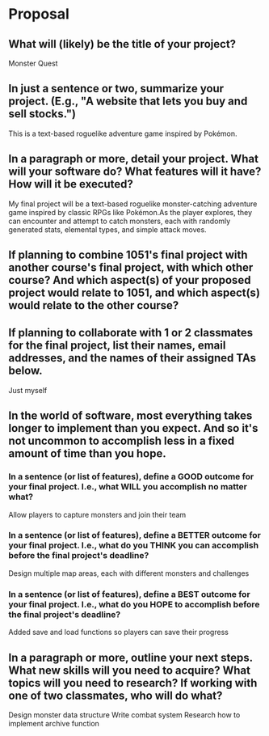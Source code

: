 # Proposal

## What will (likely) be the title of your project?

Monster Quest
## In just a sentence or two, summarize your project. (E.g., "A website that lets you buy and sell stocks.")

This is a text-based roguelike adventure game inspired by Pokémon.

## In a paragraph or more, detail your project. What will your software do? What features will it have? How will it be executed?

My final project will be a text-based roguelike monster-catching adventure game inspired by classic RPGs like Pokémon.As the player explores, they can encounter and attempt to catch monsters, each with randomly generated stats, elemental types, and simple attack moves. 

## If planning to combine 1051's final project with another course's final project, with which other course? And which aspect(s) of your proposed project would relate to 1051, and which aspect(s) would relate to the other course?



## If planning to collaborate with 1 or 2 classmates for the final project, list their names, email addresses, and the names of their assigned TAs below.

Just myself

## In the world of software, most everything takes longer to implement than you expect. And so it's not uncommon to accomplish less in a fixed amount of time than you hope.

### In a sentence (or list of features), define a GOOD outcome for your final project. I.e., what WILL you accomplish no matter what?

Allow players to capture monsters and join their team

### In a sentence (or list of features), define a BETTER outcome for your final project. I.e., what do you THINK you can accomplish before the final project's deadline?

Design multiple map areas, each with different monsters and challenges

### In a sentence (or list of features), define a BEST outcome for your final project. I.e., what do you HOPE to accomplish before the final project's deadline?

Added save and load functions so players can save their progress

## In a paragraph or more, outline your next steps. What new skills will you need to acquire? What topics will you need to research? If working with one of two classmates, who will do what?

Design monster data structure 
Write combat system 
Research how to implement archive function

